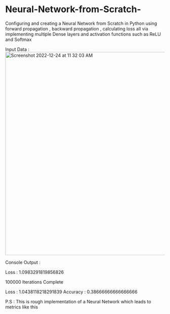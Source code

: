 # Neural-Network-from-Scratch-
Configuring and creating a Neural Network from Scratch in Python using forward propagation , backward propagation , calculating loss all via implementing  multiple Dense layers and activation functions such as ReLU and Softmax

Input Data : 
<img width="642" alt="Screenshot 2022-12-24 at 11 32 03 AM" src="https://user-images.githubusercontent.com/58638886/209423675-d11175d8-769e-4e08-abf2-248bbdf045a5.png">


Console Output : 

Loss :  1.0983291819856826

100000 Iterations Complete 

Loss :  1.0438118218291839  Accuracy :  0.38666666666666666

P.S : This is rough implementation of a Neural Network which leads to metrics like this 
